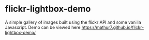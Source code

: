 # flickr-lightbox-demo

A simple gallery of images built using the flickr API and some vanilla Javascript.
Demo can be viewed here https://mathur7.github.io/flickr-lightbox-demo/
